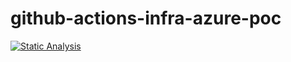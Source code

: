 # github-actions-infra-azure-poc

[![Static Analysis](https://github.com/pagopa/github-self-hosted-runner-azure-poc/actions/workflows/static_analysis.yml/badge.svg)](https://github.com/pagopa/github-self-hosted-runner-azure-poc/actions/workflows/static_analysis.yml)
